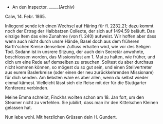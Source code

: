 + An den Inspector. _____(Archiv)

 Calw, 14. Febr. 1865.

Inliegend sende ich einen Wechsel auf Häring für fl. 2232.21; dazu kommt noch der Ertrag der Halbbatzen Collecte, der sich auf 1494.59 beläuft. Das einzige Item das eine Zunahme (von fl. 240) aufweist. Wir hoffen aber dass wenn auch nicht durch unsre Hände, Basel doch aus dem früheren Barth'schen Kreise denselben Zufluss erhalten wird, wie vor des Seligen Tod. 
Sodann ist in unsrere Sitzung, der auch dein Secretär anwohnte, beschlossen worden, das Missionsfest am 1. Mai zu halten, wie früher, und dich um eine Rede auf demselben zu ersuchen. Solltest du aber durchaus nicht kommen können, so mögest du so gut sein, und einen Stellvertreter aus eurem Baslerkreise (oder einen der neu zurückkehrenden Missionare) für dich senden. Am liebsten wäre es aber allen, wenn du selbst wieder einmal kämest. Vielleicht lässt sich die Reise mit der für die Stuttgarter Konferenz verbinden.

Meine Emma schreibt, Finckhs wollten schon am 18. Jan fort, um den Steamer nicht zu verfehlen. Sie jubilirt, dass man ihr den Kittelschen Kleinen gelassen hat.

Nun lebe wohl. Mit herzlichen Grüssen
 dein H. Gundert.

